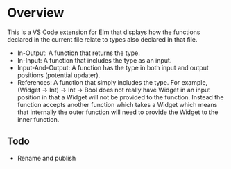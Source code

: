 # Overview

This is a VS Code extension for Elm that displays how the functions declared in the current file relate to types also declared in that file.

- In-Output: A function that returns the type.
- In-Input: A function that includes the type as an input.
- Input-And-Output: A function has the type in both input and output positions (potential updater).
- References: A function that simply includes the type. For example, (Widget -> Int) -> Int -> Bool does not really have Widget in an input position in that a Widget will not be provided to the function. Instead the function accepts another function which takes a Widget which means that internally the outer function will need to provide the Widget to the inner function.

## Todo

- Rename and publish
